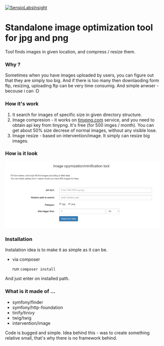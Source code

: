 [![SensioLabsInsight](https://insight.sensiolabs.com/projects/f7b6a32f-d21d-450d-b916-7d99b1c78070/big.png)](https://insight.sensiolabs.com/projects/f7b6a32f-d21d-450d-b916-7d99b1c78070)



# Standalone image optimization tool for jpg and png 
Tool finds images in given location, and compress / resize them.

### Why ?
Sometimes when you have images uploaded by users, you can  figure out that they  are simply too big. And  if there is too many then downlaoding form ftp, resizing, uploading ftp can be very time consumig. 
And simple  anwser - becouse i can :D

### How it's work
1. It search for images of specific size in given directory  structure. 
2. Image compresion - it works on [tinypng.com](https://tinypng.com/dashboard/developers) service, and you need to obtain api key from tinypng.  It's free (for 500 imges / month). You can get about 50% size decrese of  normal images, without any visible lose.
3. Image  resize - based on intervention/image. It simply can resize  big  images.

### How is it  look 
![Image tool](https://github.com/poznet/bigimages/blob/master/doc/screenshoot.JPG)


### Installation 
Instalation idea is  to make  it as simple as it can be.
- via composer

  run `composer install`

And just enter on installed path.

### What is it made of ...
- symfony/finder
- symfony/http-foundation
- tinify/tinivy
- twig/twig
- intervention/image

Code is  bugged and simple. Idea behind this - was to create something relative small, that's  why there is no framework behind.